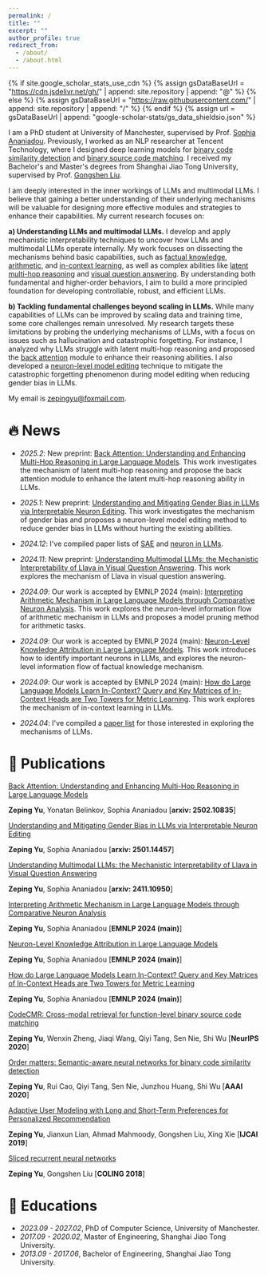 ```yaml
---
permalink: /
title: ""
excerpt: ""
author_profile: true
redirect_from: 
  - /about/
  - /about.html
---
```


{% if site.google_scholar_stats_use_cdn %}
{% assign gsDataBaseUrl = "https://cdn.jsdelivr.net/gh/" | append: site.repository | append: "@" %}
{% else %}
{% assign gsDataBaseUrl = "https://raw.githubusercontent.com/" | append: site.repository | append: "/" %}
{% endif %}
{% assign url = gsDataBaseUrl | append: "google-scholar-stats/gs_data_shieldsio.json" %}

<span class='anchor' id='about-me'></span>

I am a PhD student at University of Manchester, supervised by Prof. [Sophia Ananiadou](https://research.manchester.ac.uk/en/persons/sophia.ananiadou). Previously, I worked as an NLP researcher at Tencent Technology, where I designed deep learning models for [binary code similarity detection](https://cdn.aaai.org/ojs/5466/5466-13-8691-1-10-20200511.pdf) and [binary source code matching](https://proceedings.neurips.cc/paper/2020/file/285f89b802bcb2651801455c86d78f2a-Paper.pdf). I received my Bachelor's and Master's degrees from Shanghai Jiao Tong University, supervised by Prof. [Gongshen Liu](https://infosec.sjtu.edu.cn/DirectoryDetail.aspx?id=75).

I am deeply interested in the inner workings of LLMs and multimodal LLMs. I believe that gaining a better understanding of their underlying mechanisms will be valuable for designing more effective modules and strategies to enhance their capabilities. My current research focuses on:

**a) Understanding LLMs and multimodal LLMs.** I develop and apply mechanistic interpretability techniques to uncover how LLMs and multimodal LLMs operate internally. My work focuses on dissecting the mechanisms behind basic capabilities, such as [factual knowledge](https://aclanthology.org/2024.emnlp-main.191/), [arithmetic](https://aclanthology.org/2024.emnlp-main.193/), and [in-context learning](https://aclanthology.org/2024.emnlp-main.192/), as well as complex abilities like [latent multi-hop reasoning](https://arxiv.org/pdf/2502.10835) and [visual question answering](https://arxiv.org/pdf/2411.10950). By understanding both fundamental and higher-order behaviors, I aim to build a more principled foundation for developing controllable, robust, and efficient LLMs.

**b) Tackling fundamental challenges beyond scaling in LLMs.** While many capabilities of LLMs can be improved by scaling data and training time, some core challenges remain unresolved. My research targets these limitations by probing the underlying mechanisms of LLMs, with a focus on issues such as hallucination and catastrophic forgetting. For instance, I analyzed why LLMs struggle with latent multi-hop reasoning and proposed the [back attention](https://arxiv.org/pdf/2502.10835) module to enhance their reasoning abilities. I also developed a [neuron-level model editing](https://arxiv.org/pdf/2501.14457) technique to mitigate the catastrophic forgetting phenomenon during model editing when reducing gender bias in LLMs.

My email is zepingyu@foxmail.com.

# 🔥 News

- *2025.2*: New preprint: [Back Attention: Understanding and Enhancing Multi-Hop Reasoning in Large Language Models](https://arxiv.org/pdf/2502.10835). This work investigates the mechanism of latent multi-hop reasoning and propose the back attention module to enhance the latent multi-hop reasoning ability in LLMs. 

- *2025.1*: New preprint: [Understanding and Mitigating Gender Bias in LLMs via Interpretable Neuron Editing](https://arxiv.org/pdf/2501.14457). This work investigates the mechanism of gender bias and proposes a neuron-level model editing method to reduce gender bias in LLMs without hurting the existing abilities. 

- *2024.12*: I've compiled paper lists of [SAE](https://github.com/zepingyu0512/awesome-SAE) and [neuron in LLMs](https://github.com/zepingyu0512/awesome-LLM-neuron).

- *2024.11*: New preprint: [Understanding Multimodal LLMs: the Mechanistic Interpretability of Llava in Visual Question Answering](https://arxiv.org/pdf/2411.10950). This work explores the mechanism of Llava in visual question answering. 

- *2024.09*: Our work is accepted by EMNLP 2024 (main): [Interpreting Arithmetic Mechanism in Large Language Models through Comparative Neuron Analysis](https://zepingyu0512.github.io/arithmetic-mechanism.github.io/). This work explores the neuron-level information flow of arithmetic mechanism in LLMs and proposes a model pruning method for arithmetic tasks. 

- *2024.09*: Our work is accepted by EMNLP 2024 (main): [Neuron-Level Knowledge Attribution in Large Language Models](https://zepingyu0512.github.io/neuron-attribution.github.io/). This work introduces how to identify important neurons in LLMs, and explores the neuron-level information flow of factual knowledge mechanism. 

- *2024.09*: Our work is accepted by EMNLP 2024 (main): [How do Large Language Models Learn In-Context? Query and Key
Matrices of In-Context Heads are Two Towers for Metric Learning](https://zepingyu0512.github.io/in-context-mechanism.github.io/). This work explores the mechanism of in-context learning in LLMs.

- *2024.04*: I've compiled a [paper list](https://github.com/zepingyu0512/awesome-llm-understanding-mechanism) for those interested in exploring the mechanisms of LLMs.

# 📝 Publications

[Back Attention: Understanding and Enhancing Multi-Hop Reasoning in Large Language Models](https://arxiv.org/pdf/2502.10835)

**Zeping Yu**, Yonatan Belinkov, Sophia Ananiadou \[**arxiv: 2502.10835**\]

[Understanding and Mitigating Gender Bias in LLMs via Interpretable Neuron Editing](https://arxiv.org/pdf/2501.14457)

**Zeping Yu**, Sophia Ananiadou \[**arxiv: 2501.14457**\]

[Understanding Multimodal LLMs: the Mechanistic Interpretability of Llava in Visual Question Answering](https://arxiv.org/pdf/2411.10950)

**Zeping Yu**, Sophia Ananiadou \[**arxiv: 2411.10950**\]

[Interpreting Arithmetic Mechanism in Large Language Models through Comparative Neuron Analysis](https://zepingyu0512.github.io/arithmetic-mechanism.github.io/)

**Zeping Yu**, Sophia Ananiadou \[**EMNLP 2024 (main)**\]

[Neuron-Level Knowledge Attribution in Large Language Models](https://zepingyu0512.github.io/neuron-attribution.github.io/)

**Zeping Yu**, Sophia Ananiadou \[**EMNLP 2024 (main)**\]

[How do Large Language Models Learn In-Context? Query and Key Matrices of In-Context Heads are Two Towers for Metric Learning](https://zepingyu0512.github.io/in-context-mechanism.github.io/)

**Zeping Yu**, Sophia Ananiadou \[**EMNLP 2024 (main)**\]

[CodeCMR: Cross-modal retrieval for function-level binary source code matching](https://proceedings.neurips.cc/paper/2020/file/285f89b802bcb2651801455c86d78f2a-Paper.pdf) 

**Zeping Yu**, Wenxin Zheng, Jiaqi Wang, Qiyi Tang, Sen Nie, Shi Wu \[**NeurIPS 2020**\]

[Order matters: Semantic-aware neural networks for binary code similarity detection](https://keenlab.tencent.com/en/whitepapers/Ordermatters.pdf) 

**Zeping Yu**, Rui Cao, Qiyi Tang, Sen Nie, Junzhou Huang, Shi Wu \[**AAAI 2020**\]

[Adaptive User Modeling with Long and Short-Term Preferences for Personalized Recommendation](https://www.ijcai.org/proceedings/2019/0585.pdf) 

**Zeping Yu**, Jianxun Lian, Ahmad Mahmoody, Gongshen Liu, Xing Xie \[**IJCAI 2019**\]

[Sliced recurrent neural networks](https://arxiv.org/pdf/1807.02291.pdf) 

**Zeping Yu**, Gongshen Liu \[**COLING 2018**\]

# 📖 Educations
- *2023.09 - 2027.02*, PhD of Computer Science, University of Manchester.
- *2017.09 - 2020.02*, Master of Engineering, Shanghai Jiao Tong University.
- *2013.09 - 2017.06*, Bachelor of Engineering, Shanghai Jiao Tong University.

